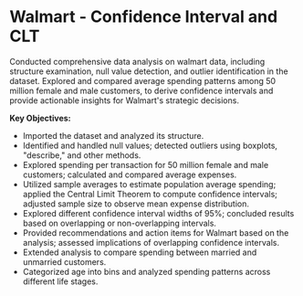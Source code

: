 # Walmart - Confidence Interval and CLT
Conducted comprehensive data analysis on walmart data, including structure examination, null value detection, and outlier identification in the dataset.
Explored and compared average spending patterns among 50 million female and male customers, to derive confidence intervals and provide actionable insights for Walmart's strategic decisions.

**Key Objectives:**

- Imported the dataset and analyzed its structure.
- Identified and handled null values; detected outliers using boxplots, "describe," and other methods.
- Explored spending per transaction for 50 million female and male customers; calculated and compared average expenses.
- Utilized sample averages to estimate population average spending; applied the Central Limit Theorem to compute confidence intervals; adjusted sample size to observe mean expense distribution.
- Explored different confidence interval widths of 95%; concluded results based on overlapping or non-overlapping intervals.
- Provided recommendations and action items for Walmart based on the analysis; assessed implications of overlapping confidence intervals.
- Extended analysis to compare spending between married and unmarried customers.
- Categorized age into bins and analyzed spending patterns across different life stages.
